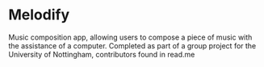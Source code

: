 # Melodify
Music composition app, allowing users to compose a piece of music with the assistance of a computer. Completed as part of a group project for the University of Nottingham, contributors found in read.me
